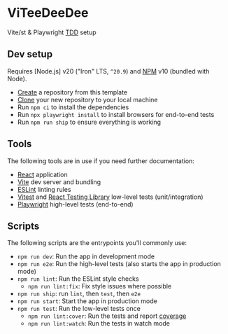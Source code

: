 # ViTeeDeeDee

Vite/st & Playwright [TDD] setup

## Dev setup

Requires [Node.js] v20 ("Iron" LTS, `^20.9`) and [NPM] v10 (bundled with Node).

- [Create][github-create] a repository from this template
- [Clone][github-clone] your new repository to your local machine
- Run `npm ci` to install the dependencies
- Run `npx playwright install` to install browsers for end-to-end tests
- Run `npm run ship` to ensure everything is working

## Tools

The following tools are in use if you need further documentation:

- [React] application
- [Vite] dev server and bundling
- [ESLint] linting rules
- [Vitest] and [React Testing Library] low-level tests (unit/integration)
- [Playwright] high-level tests (end-to-end)

## Scripts

The following scripts are the entrypoints you'll commonly use:

- `npm run dev`: Run the app in development mode
- `npm run e2e`: Run the high-level tests (also starts the app in production mode)
- `npm run lint`: Run the ESLint style checks
    - `npm run lint:fix`: Fix style issues where possible
- `npm run ship`: run `lint`, then `test`, then `e2e`
- `npm run start`: Start the app in production mode
- `npm run test`: Run the low-level tests once
    - `npm run lint:cover`: Run the tests and report [coverage][vitest-coverage]
    - `npm run lint:watch`: Run the tests in watch mode

[eslint]: https://eslint.org/
[github-clone]: https://docs.github.com/en/repositories/creating-and-managing-repositories/cloning-a-repository
[github-create]: https://docs.github.com/en/repositories/creating-and-managing-repositories/creating-a-repository-from-a-template
[node]: https://nodejs.org/en
[npm]: https://www.npmjs.com/
[playwright]: https://playwright.dev/
[react]: https://react.dev/
[react testing library]: https://testing-library.com/docs/react-testing-library/intro/
[tdd]: https://testdriven.io/test-driven-development/
[vite]: https://vitejs.dev/
[vitest]: https://vitest.dev/
[vitest-coverage]: https://vitest.dev/guide/coverage.html
